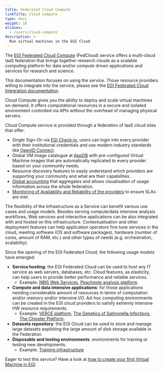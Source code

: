 ```yaml
---
title: Federated Cloud Compute
linkTitle: Cloud Compute
type: docs
weight: 10
aliases:
  - /users/cloud-compute
description: >
  Run virtual machines in the EGI Cloud
---
```


The [EGI Federated Cloud Compute](https://www.egi.eu/services/cloud-compute/) (FedCloud)
service offers a multi-cloud IaaS federation that brings together
research clouds as a scalable computing platform for data and/or compute driven
applications and services for research and science.

This documentation focuses on using the service. Those resource providers
willing to integrate into the service, please see the
[EGI Federated Cloud Integration documentation](../../../providers/cloud-compute).

Cloud Compute gives you the ability to deploy and scale virtual machines
on-demand. It offers computational resources in a secure and isolated
environment controlled via APIs without the overhead of managing physical
servers.

Cloud Compute service is provided through a federation of IaaS cloud sites that
offer:

- Single Sign-On via [EGI Check-in](https://www.egi.eu/service/check-in/),
  users can login into every provider with their institutional credentials and
  use modern industry standards like
  [OpenID Connect](https://openid.net/connect/).
- Global VM image catalogue at [AppDB](https://appdb.egi.eu) with pre-configured
  Virtual Machine images that are automatically replicated to every provider
  based on your community needs.
- Resource discovery features to easily understand which providers are
  supporting your community and what are their capabilities.
- [Global accounting](https://accounting.egi.eu/cloud/) that aggregates and
  allows visualisation of usage information across the whole federation.
- [Monitoring of Availability and Reliability of the providers](https://argo.egi.eu/egi/report-status/Critical/SITES?filter=FedCloud)
  to ensure SLAs are met.

The flexibility of the Infrastructure as a Service can benefit various use cases
and usage models. Besides serving compute/data intensive analysis workflows, Web
services and interactive applications can be also integrated with and hosted on
this infrastructure. Contextualisation and other deployment features can help
application operators fine tune services in the cloud, meeting software (OS and
software packages), hardware (number of cores, amount of RAM, etc.) and other
types of needs (e.g. orchestration, scalability).

Since the opening of the EGI Federated Cloud, the following usage models have
emerged:

- **Service hosting**: the EGI Federated Cloud can be used to host any IT
  service as web servers, databases, etc. Cloud features, as elasticity, can
  help users to provide better performance and reliable services.
  - Example:
    [NBIS Web Services](https://www.egi.eu/article/nbis-toolkit/),
    [Peachnote analysis platform](https://www.egi.eu/news/peachnote-in-unison-with-egi/).
- **Compute and data intensive applications**: for those applications needing
  considerable amount of resources in terms of computation and/or memory and/or
  intensive I/O. Ad-hoc computing environments can be created in the EGI cloud
  providers to satisfy extremly intensive HW resource requirements.
  - Example:
    [VERCE platform](https://www.egi.eu/news/new-egi-use-case-a-close-look-at-the-amatrice-earthquake/),
    [The Genetics of Salmonella Infections](https://www.egi.eu/article/the-genetics-of-salmonella-infections/),
    [The Chipster Platform](https://www.egi.eu/article/new-viruses-implicated-in-fatal-snake-disease/).
- **Datasets repository**: the EGI Cloud can be used to store and manage large
  datasets exploiting the large amount of disk storage available in the
  Federation.
- **Disposable and testing environments**: environments for training or testing
  new developments.
  - Example:
    [Training infrastructure](https://www.egi.eu/services/training-infrastructure/)

Eager to test this service? Have a look at
[how to create your first Virtual Machine in EGI](../../tutorials/create-your-first-virtual-machine).
